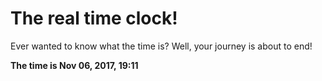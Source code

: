 # The real time clock!

Ever wanted to know what the time is? Well, your journey is about to end!

**The time is Nov 06, 2017, 19:11**
